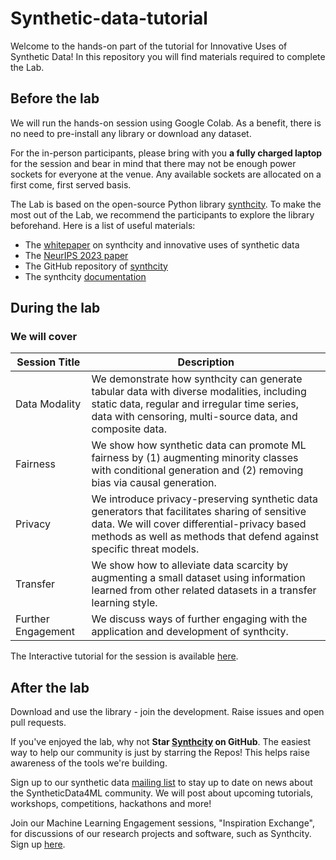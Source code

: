 # Synthetic-data-tutorial

Welcome to the hands-on part of the tutorial for Innovative Uses of Synthetic Data! 
In this repository you will find materials required to complete the Lab.

## Before the lab

We will run the hands-on session using Google Colab. As a benefit, there is no need to pre-install any library or download any dataset.

For the in-person participants, please bring with you **a fully charged laptop** for the session and bear in mind that there may not be enough power sockets for everyone at the venue. 
Any available sockets are allocated on a first come, first served basis. 

The Lab is based on the open-source Python library [synthcity](https://github.com/vanderschaarlab/synthcity). 
To make the most out of the Lab, we recommend the participants to explore the library beforehand. Here is a list of useful materials:

- The [whitepaper](https://arxiv.org/abs/2301.07573) on synthcity and innovative uses of synthetic data
- The [NeurIPS 2023 paper](https://openreview.net/pdf?id=uIppiU2JKP)
- The GitHub repository of [synthcity](https://github.com/vanderschaarlab/synthcity)
- The synthcity [documentation](https://synthcity.readthedocs.io/en/latest/) 



## During the lab

### We will cover

| Session Title | Description |
|---------------|-------------|
| Data Modality | We demonstrate how synthcity can generate tabular data with diverse modalities, including static data, regular and irregular time series, data with censoring, multi-source data, and composite data. | 
| Fairness| We show how synthetic data can promote ML fairness by (1) augmenting minority classes with conditional generation and (2) removing bias via causal generation. |
| Privacy | We introduce privacy-preserving synthetic data generators that facilitates sharing of sensitive data. We will cover differential-privacy based methods as well as methods that defend against specific threat models.|
| Transfer | We show how to alleviate data scarcity by augmenting a small dataset using information learned from other related datasets in a transfer learning style.|
| Further Engagement | We discuss ways of further engaging with the application and development of synthcity.|


The Interactive tutorial for the session is available [here](https://colab.research.google.com/drive/1GsqTtxXMKc1LWNI_RQNSJ6JthUL30eoA?usp=sharing).
## After the lab

Download and use the library - join the development. 
Raise issues and open pull requests.

If you've enjoyed the lab, why not **Star [Synthcity](https://github.com/vanderschaarlab/synthcity) on GitHub**. The easiest way to help our community is just by starring the Repos! This helps raise awareness of the tools we're building.

Sign up to our synthetic data [mailing list](https://forms.gle/rbXnwDUN8zonC8eR8) to stay up to date on news about the SyntheticData4ML community. We will post about upcoming tutorials, workshops, competitions, hackathons and more! 

Join our Machine Learning Engagement sessions, "Inspiration Exchange", for discussions of our research projects and software, such as Synthcity. Sign up [here](https://www.vanderschaar-lab.com/engagement-sessions/inspiration-exchange/).
